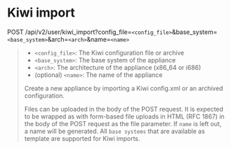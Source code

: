 # Kiwi import

POST /api/v2/user/kiwi_import?config_file=`<config_file>`&base_system=`<base_system>`&arch=`<arch>`&name=`<name>`
> * `<config_file>`: The Kiwi configuration file or archive
> * `<base_system>`: The base system of the appliance
> * `<arch>`: The architecture of the appliance (x86_64 or i686)
> * (optional) `<name>`: The name of the appliance
>
> Create a new appliance by importing a Kiwi config.xml or an archived configuration.
>
> Files can be uploaded in the body of the POST request. It is expected to be wrapped as with form-based file uploads in HTML (RFC 1867) in the body of the POST request as the file parameter.
> If `name` is left out, a name will be generated. All `base systems` that are available as template are supported for Kiwi imports.
